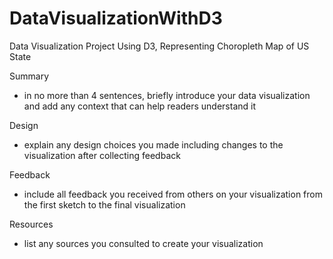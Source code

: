 # DataVisualizationWithD3
Data Visualization Project Using D3, Representing Choropleth Map of US State


Summary 
- in no more than 4 sentences, briefly introduce your data visualization and add any context that can help readers understand it

Design 
- explain any design choices you made including changes to the visualization after collecting feedback

Feedback
- include all feedback you received from others on your visualization from the first sketch to the final visualization


Resources
- list any sources you consulted to create your visualization
